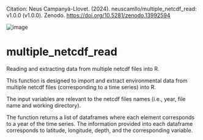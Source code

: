 Citation: Neus Campanyà-Llovet. (2024). neuscamllo/multiple_netcdf_read: v1.0.0 (v1.0.0). Zenodo. https://doi.org/10.5281/zenodo.13992594

![image](https://github.com/user-attachments/assets/4e488e0e-6b11-439a-8c55-3f9e2e703e42)

# multiple_netcdf_read
Reading and extracting data from multiple netcdf files into R.

This function is designed to import and extract environmental data from multiple netcdf files (corresponding to a time series) into R.

The input variables are relevant to the netcdf files names (i.e., year, file name and working directory).

The function returns a list of dataframes where each element corresponds to a year of the time series. The information provided into each dataframe corresponds to latitude, longitude, depth, and the corresponding variable.
